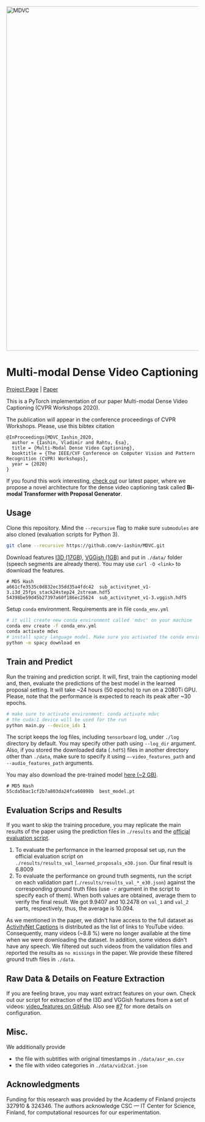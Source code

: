 <img src="https://github.com/v-iashin/v-iashin.github.io/raw/master/images/mdvc/MDVC.svg" alt="MDVC" width="900">

# Multi-modal Dense Video Captioning
[Project Page](https://v-iashin.github.io/mdvc) | [Paper](http://openaccess.thecvf.com/content_CVPRW_2020/html/w56/Iashin_Multi-Modal_Dense_Video_Captioning_CVPRW_2020_paper.html)

This is a PyTorch implementation of our paper Multi-modal Dense Video Captioning (CVPR Workshops 2020).

The publication will appear in the conference proceedings of CVPR Workshops. Please, use this bibtex citation
```
@InProceedings{MDVC_Iashin_2020,
  author = {Iashin, Vladimir and Rahtu, Esa},
  title = {Multi-Modal Dense Video Captioning},
  booktitle = {The IEEE/CVF Conference on Computer Vision and Pattern Recognition (CVPR) Workshops},
  year = {2020}
}
```

If you found this work interesting, [check out](https://v-iashin.github.io/bmt) our latest paper, where we propose a novel architecture for the dense video captioning task called **Bi-modal Transformer with Proposal Generator**.

## Usage
Clone this repository. Mind the `--recursive` flag to make sure `submodules` are also cloned (evaluation scripts for Python 3). 
```bash
git clone --recursive https://github.com/v-iashin/MDVC.git
```

Download features [I3D (17GB)](https://a3s.fi/swift/v1/AUTH_a235c0f452d648828f745589cde1219a/mdvc/sub_activitynet_v1-3.i3d_25fps_stack24step24_2stream.hdf5), [VGGish (1GB)](https://a3s.fi/swift/v1/AUTH_a235c0f452d648828f745589cde1219a/mdvc/sub_activitynet_v1-3.vggish.hdf5) and put in `./data/` folder (speech segments are already there). You may use `curl -O <link>` to download the features.

```
# MD5 Hash
a661cfe3535c0d832ec35dd35a4fdc42  sub_activitynet_v1-3.i3d_25fps_stack24step24_2stream.hdf5
54398be59d45b27397a60f186ec25624  sub_activitynet_v1-3.vggish.hdf5
```

Setup `conda` environment. Requirements are in file `conda_env.yml`
```bash
# it will create new conda environment called 'mdvc' on your machine 
conda env create -f conda_env.yml
conda activate mdvc
# install spacy language model. Make sure you activated the conda environment
python -m spacy download en
```

## Train and Predict
Run the training and prediction script. It will, first, train the captioning model and, then, evaluate the predictions of the best model in the learned proposal setting. It will take ~24 hours (50 epochs) to run on a 2080Ti GPU. Please, note that the performance is expected to reach its peak after ~30 epochs.
```bash
# make sure to activate environment: conda activate mdvc
# the cuda:1 device will be used for the run
python main.py --device_ids 1
```
The script keeps the log files, including `tensorboard` log, under `./log` directory by default. You may specify other path using `--log_dir` argument. Also, if you stored the downloaded data (`.hdf5`) files in another directory other than `./data`, make sure to specify it using `–-video_features_path` and `--audio_features_path` arguments.

You may also download the pre-trained model [here (~2 GB)](https://a3s.fi/swift/v1/AUTH_a235c0f452d648828f745589cde1219a/mdvc/best_model.pt).
```
# MD5 Hash
55cda5bac1cf2b7a803da24fca60898b  best_model.pt
```

## Evaluation Scrips and Results
If you want to skip the training procedure, you may replicate the main results of the paper using the prediction files in `./results` and the [official evaluation script](https://github.com/ranjaykrishna/densevid_eval/tree/9d4045aced3d827834a5d2da3c9f0692e3f33c1c). 

1. To evaluate the performance in the learned proposal set up, run the official evaluation script on `./results/results_val_learned_proposals_e30.json`. Our final result is 6.8009
2. To evaluate the performance on ground truth segments, run the script on each validation part (`./results/results_val_*_e30.json`) against the corresponding ground truth files (use `-r` argument in the script to specify each of them). When both values are obtained, average them to verify the final result. We got 9.9407 and 10.2478 on `val_1` and `val_2` parts, respectively, thus, the average is 10.094.

As we mentioned in the paper, we didn't have access to the full dataset as [ActivityNet Captions](https://cs.stanford.edu/people/ranjaykrishna/densevid/) is distributed as the list of links to YouTube video. Consequently, many videos (~8.8 %) were no longer available at the time when we were downloading the dataset. In addition, some videos didn't have any speech. We filtered out such videos from the validation files and reported the results as `no missings` in the paper. We provide these filtered ground truth files in `./data`.

## Raw Data & Details on Feature Extraction
If you are feeling brave, you may want extract features on your own. Check out our script for extraction of the I3D and VGGish features from a set of videos: [video_features on GitHub](https://github.com/v-iashin/video_features). Also see [#7](https://github.com/v-iashin/MDVC/issues/7) for more details on configuration.

## Misc.
We additionally provide
- the file with subtitles with original timestamps in `./data/asr_en.csv`
- the file with video categories in `./data/vid2cat.json`

## Acknowledgments
Funding for this research was provided by the Academy of Finland projects 327910 & 324346. The authors acknowledge CSC — IT Center for Science, Finland, for computational resources for our experimentation.